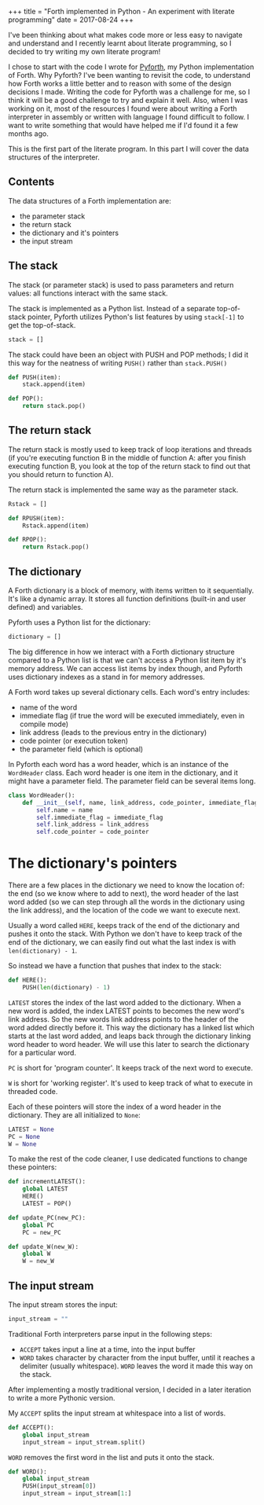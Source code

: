 +++
title = "Forth implemented in Python - An experiment with literate programming"
date = 2017-08-24
+++

I've been thinking about what makes code more or less easy to navigate and understand and I recently learnt about literate programming, so I decided to try writing my own literate program!


I chose to start with the code I wrote for [Pyforth](https://github.com/Nasreen123/Pyforth), my Python implementation of Forth.  Why Pyforth?  I've been wanting to revisit the code, to understand how Forth works a little better and to reason with some of the design decisions I made.  Writing the code for Pyforth was a challenge for me, so I think it will be a good challenge to try and explain it well.  Also, when I was working on it, most of the resources I found were about writing a Forth interpreter in assembly or written with language I found difficult to follow.  I want to write something that would have helped me if I'd found it a few months ago.


This is the first part of the literate program.  In this part I will cover the data structures of the interpreter.


## Contents

The data structures of a Forth implementation are:

- the parameter stack
- the return stack
- the dictionary and it's pointers
- the input stream


## The stack

The stack (or parameter stack) is used to pass parameters and return values: all functions interact with the same stack.

The stack is implemented as a Python list.  Instead of a separate top-of-stack pointer, Pyforth utilizes Python's list features by using ```stack[-1]``` to get the top-of-stack.

```python
stack = []
```

The stack could have been an object with PUSH and POP methods; I did it this way for the neatness of writing ```PUSH()``` rather than `stack.PUSH()`

```python
def PUSH(item):
    stack.append(item)

def POP():
    return stack.pop()
```


## The return stack

The return stack is mostly used to keep track of loop iterations and threads (if you're executing function B in the middle of function A: after you finish executing function B, you look at the top of the return stack to find out that you should return to function A).

The return stack is implemented the same way as the parameter stack.

```python
Rstack = []

def RPUSH(item):
    Rstack.append(item)

def RPOP():
    return Rstack.pop()
```


## The dictionary

A Forth dictionary is a block of memory, with items written to it sequentially.  It's like a dynamic array. It stores all function definitions (built-in and user defined) and variables.


Pyforth uses a Python list for the dictionary:

```python
dictionary = []
```  


The big difference in how we interact with a Forth dictionary structure compared to a Python list is that we can't access a Python list item by it's memory address.  We can access list items by index though, and Pyforth uses dictionary indexes as a stand in for memory addresses.


A Forth word takes up several dictionary cells.  Each word's entry includes:
- name of the word
- immediate flag (if true the word will be executed immediately, even in compile mode)
- link address (leads to the previous entry in the dictionary)
- code pointer (or execution token)
- the parameter field (which is optional)

In Pyforth each word has a word header, which is an instance of the `WordHeader`
class.  Each word header is one item in the dictionary, and it might have a parameter field.  The parameter field can be several items long.

```python
class WordHeader():
    def __init__(self, name, link_address, code_pointer, immediate_flag=0):
        self.name = name
        self.immediate_flag = immediate_flag
        self.link_address = link_address
        self.code_pointer = code_pointer

```


# The dictionary's pointers

There are a few places in the dictionary we need to know the location of: the end (so we know where to add to next), the word header of the last word added (so we can step through all the words in the dictionary using the link address), and the location of the code we want to execute next.

Usually a word called `HERE`, keeps track of the end of the dictionary and pushes it onto the stack.  With Python we don't have to keep track of the end of the dictionary, we can easily find out what the last index is with `len(dictionary) - 1`.


So instead we have a function that pushes that index to the stack:

```python
def HERE():
    PUSH(len(dictionary) - 1)

```

`LATEST` stores the index of the last word added to the dictionary.
When a new word is added, the index LATEST points to becomes the new word's link address.  So the new words link address points to the header of the word added directly before it.  This way
the dictionary has a linked list which starts at the last word added, and leaps back through the dictionary linking word header to word header.  We will use this later to search the dictionary for a particular word.

`PC` is short for 'program counter'.  It keeps track of the next word to execute.

`W` is short for 'working register'.  It's used to keep track of what to execute in threaded code.

Each of these pointers will store the index of a word header in the dictionary.  They are all initialized to `None`:

```python
LATEST = None
PC = None
W = None
```

To make the rest of the code cleaner, I use dedicated functions to change these pointers:

```python
def incrementLATEST():
    global LATEST
    HERE()
    LATEST = POP()

def update_PC(new_PC):
    global PC
    PC = new_PC

def update_W(new_W):
    global W
    W = new_W
```

## The input stream

The input stream stores the input:

```python
input_stream = ""
```

Traditional Forth interpreters parse input in the following steps:
- `ACCEPT` takes input a line at a time, into the input buffer
- `WORD` takes character by character from the input buffer, until it reaches a delimiter (usually whitespace).  `WORD` leaves the word it made this way on the stack.  

After implementing a mostly traditional version, I decided in a later iteration to write a more Pythonic version.  

My `ACCEPT` splits the input stream at whitespace into a list of words.

```python
def ACCEPT():
    global input_stream
    input_stream = input_stream.split()
```

`WORD` removes the first word in the list and puts it onto the stack.

```python
def WORD():
    global input_stream
    PUSH(input_stream[0])
    input_stream = input_stream[1:]
```
